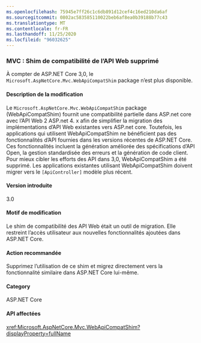 ```yaml
---
ms.openlocfilehash: 75945e7ff26c1c6db891d12cef4c16ed210da6af
ms.sourcegitcommit: 0802ac583585110022beb6af8ea0b39188b77c43
ms.translationtype: MT
ms.contentlocale: fr-FR
ms.lasthandoff: 11/25/2020
ms.locfileid: "96032625"
---
```

### <a name="mvc-web-api-compatibility-shim-removed"></a>MVC : Shim de compatibilité de l’API Web supprimé

À compter de ASP.NET Core 3,0, le `Microsoft.AspNetCore.Mvc.WebApiCompatShim` package n’est plus disponible.

#### <a name="change-description"></a>Description de la modification

Le `Microsoft.AspNetCore.Mvc.WebApiCompatShim` package (WebApiCompatShim) fournit une compatibilité partielle dans ASP.net core avec l’API Web 2 ASP.net 4. x afin de simplifier la migration des implémentations d’API Web existantes vers ASP.net core. Toutefois, les applications qui utilisent WebApiCompatShim ne bénéficient pas des fonctionnalités d’API fournies dans les versions récentes de ASP.NET Core. Ces fonctionnalités incluent la génération améliorée des spécifications d’API Open, la gestion standardisée des erreurs et la génération de code client. Pour mieux cibler les efforts des API dans 3,0, WebApiCompatShim a été supprimé. Les applications existantes utilisant WebApiCompatShim doivent migrer vers le `[ApiController]` modèle plus récent.

#### <a name="version-introduced"></a>Version introduite

3.0

#### <a name="reason-for-change"></a>Motif de modification

Le shim de compatibilité des API Web était un outil de migration. Elle restreint l’accès utilisateur aux nouvelles fonctionnalités ajoutées dans ASP.NET Core.

#### <a name="recommended-action"></a>Action recommandée

Supprimez l’utilisation de ce shim et migrez directement vers la fonctionnalité similaire dans ASP.NET Core lui-même.

#### <a name="category"></a>Category

ASP.NET Core

#### <a name="affected-apis"></a>API affectées

<xref:Microsoft.AspNetCore.Mvc.WebApiCompatShim?displayProperty=fullName>

<!--

#### Affected APIs

N:Microsoft.AspNetCore.Mvc.WebApiCompatShim

-->
